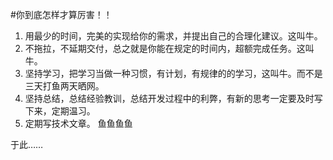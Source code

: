 #你到底怎样才算厉害！！
1. 用最少的时间，完美的实现给你的需求，并提出自己的合理化建议。这叫牛。
2. 不拖拉，不延期交付，总之就是你能在规定的时间内，超额完成任务。这叫牛。
3. 坚持学习，把学习当做一种习惯，有计划，有规律的的学习，这叫牛。而不是三天打鱼两天晒网。
4. 坚持总结，总结经验教训，总结开发过程中的利弊，有新的思考一定要及时写下来，定期温习。
5. 定期写技术文章。
鱼鱼鱼鱼

于此……